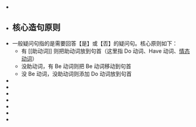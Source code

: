 -
- ## 核心造句原则
- 一般疑问句指的是需要回答【是】或【否】的疑问句。核心原则如下：
	- 有 [[助动词]] 则把助动词放到句首（这里指 Do 动词、Have 动词、[情态动词]([[情态动词：表达情绪、态度]])）
	- 没助动词，有 Be 动词则把 Be 动词移动到句首
	- 没 Be 动词，没助动词则添加 Do 动词放到句首
-
-
-
-
-
-
-